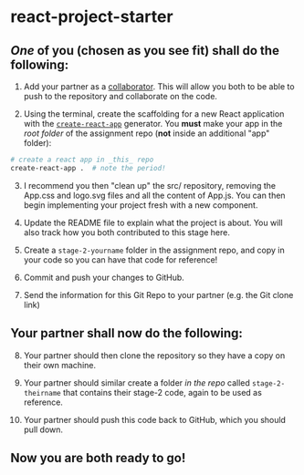 # react-project-starter

## *One* of you (chosen as you see fit) shall do the following:

1. Add your partner as a [collaborator](https://help.github.com/articles/adding-collaborators-to-a-personal-repository/). This will allow you both to be able to push to the repository and collaborate on the code.

2. Using the terminal, create the scaffolding for a new React application with the [`create-react-app`](https://github.com/facebookincubator/create-react-app) generator. You **must** make your app in the *root folder* of the assignment repo (**not** inside an additional "app" folder):

  ```bash 
  # create a react app in _this_ repo
  create-react-app .  # note the period!
  ```
  
3. I recommend you then "clean up" the src/ repository, removing the App.css and logo.svg files and all the content of App.js. You can then begin implementing your project fresh with a new <App> component.

4. Update the README file to explain what the project is about. You will also track how you both contributed to this stage here.

5. Create a `stage-2-yourname` folder in the assignment repo, and copy in your code so you can have that code for reference!

6. Commit and push your changes to GitHub.

7. Send the information for this Git Repo to your partner (e.g. the Git clone link)

## Your partner shall now do the following: 

8. Your partner should then clone the repository so they have a copy on their own machine.

9. Your partner should similar create a folder *in the repo* called `stage-2-theirname` that contains their stage-2 code, again to be used as reference.

10. Your partner should push this code back to GitHub, which you should pull down. 

## Now you are both ready to go!
